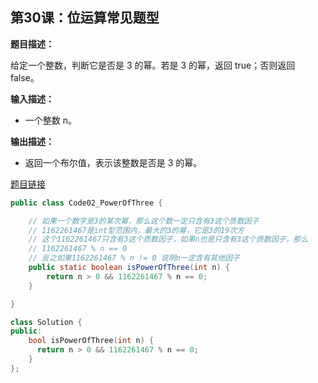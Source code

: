 ## 第30课：位运算常见题型

**题目描述：**

给定一个整数，判断它是否是 3 的幂。若是 3 的幂，返回 true；否则返回 false。

**输入描述：**

- 一个整数 n。

**输出描述：**

- 返回一个布尔值，表示该整数是否是 3 的幂。

[题目链接](https://leetcode.cn/problems/power-of-three/)

```java
public class Code02_PowerOfThree {

	// 如果一个数字是3的某次幂，那么这个数一定只含有3这个质数因子
	// 1162261467是int型范围内，最大的3的幂，它是3的19次方
	// 这个1162261467只含有3这个质数因子，如果n也是只含有3这个质数因子，那么
	// 1162261467 % n == 0
	// 反之如果1162261467 % n != 0 说明n一定含有其他因子
	public static boolean isPowerOfThree(int n) {
		return n > 0 && 1162261467 % n == 0;
	}

}
```

```c++
class Solution {
public:
    bool isPowerOfThree(int n) {
      return n > 0 && 1162261467 % n == 0;  
    }
};
```

